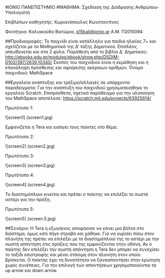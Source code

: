 ﻿#ΙΟΝΙΟ ΠΑΝΕΠΙΣΤΗΜΙΟ 
#ΜΑΘΗΜΑ: Σχεδίαση της Διάδρασης Ανθρώπου-Υπολογιστή 
 
Επιβλέπων καθηγητής: Χωριανόπουλος Κωνσταντίνος 

Φοιτήτρια: Καλιακούδα Βικτώρια, p15kali@ionio.gr
Α.Μ. Π2015094 

##Προδιαγραφές:
Το παιχνίδι είναι κατάλληλο για παιδιά ηλικίας 7+ και σχετίζεται με τα Μαθηματικά της Δ’ τάξης Δημοτικού. Επιπλέον, απευθύνεται και στα 2 φύλα.
Παράθεση από το βιβλίο Δ΄ Δημοτικού: http://ebooks.edu.gr/modules/ebook/show.php/DSDIM-D102/397/2639,10340/
Σκοπός του παιχνιδιού είναι η εκμάθηση και η επανάληψη πρόσθεσης και αφαίρεσης ακέραιων αριθμών.
Όνομα παιχνιδιού: MathSpace

##Εργαλεία ανάπτυξης και τρέξιμο/αλλαγές σε υπάρχοντα παραδείγματα:
Για την ανάπτυξη του παιχνιδιού χρησιμοποιήθηκε το εργαλείο Scratch. Επιπρόσθετα, σχετικό παράδειγμα για την υλοποίηση του MathSpace αποτέλεσε: https://scratch.mit.edu/projects/63925614/

Πρωτότυπο 1:

![screen1] (screen1.jpg)

Εμφανίζεται η Tera και εισάγει τους παίκτες στο θέμα.


Πρωτότυπο 2:

![screen2] (screen2.jpg)



Πρωτότυπο 3:

![screen3] (screen3.jpg)

Πρωτότυπο 4:

![screen4] (screen4.jpg)

Το διαστημόπλοιο κινείται και πρέπει ο παίκτης να επιλέξει το σωστό αστέρι για την πράξη.


Πρωτότυπο 5:

![screen5] (screen.5.jpg)






##Σενάριο:
Η Tera η εξωγήινος αποφάσισε να κάνει μια βόλτα στο διάστημα, όμως κάτι πήγε στραβά και χάθηκε. Για να γυρίσει πίσω στον πλανήτη της πρέπει να επιλέξει με το διαστημόπλοιό της  το αστέρι με την σωστή απάντηση στις πράξεις που της εμφανίζονται στην οθόνη. Αν ο παίκτης δεν επιλέξει την σωστή απάντηση η Tera δεν μπορεί να συνεχίσει το ταξίδι επιστροφής και μένει στάσιμη στον πλανήτη στον οποίο βρίσκεται. Ο παίκτης  έχει τη δυνατότητα να ξανααπαντήσει στην ερώτηση χωρίς συνέπειες. Για την επιλογή των απαντήσεων χρησιμοποιούνται τα up arrow και down arrow.
